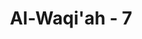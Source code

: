 ---
title: "Al-Waqi'ah - 7"
no: 7
arabic_no: ٧
ayah: وَّكُنْتُمْ اَزْوَاجًا ثَلٰثَةً ۗ
translation: "dan kamu menjadi tiga golongan,"
tafsir: "Ayat ini menjelaskan bahwa manusia pada waktu itu terdiri atas tiga golongan, yaitu-golongan kanan, golongan kiri, dan golongan orang-orang yang paling dahulu beriman, sebagaimana akan diterangkan pada ayat berikutnya."
---